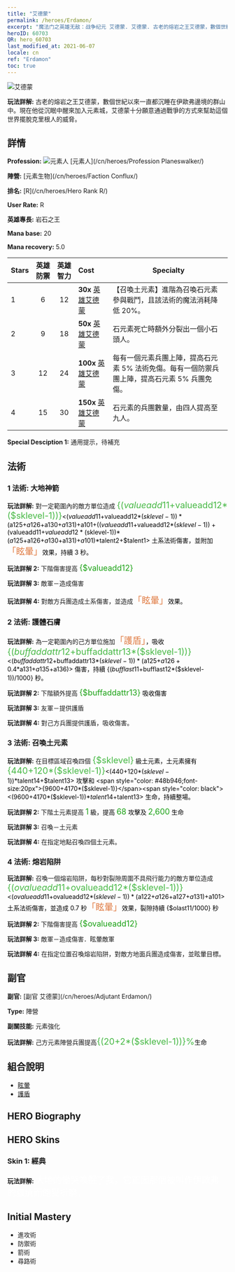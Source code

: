 ```yaml
---
title: "艾德蒙"
permalink: /heroes/Erdamon/
excerpt: "魔法门之英雄无敌：战争纪元 艾德蒙. 艾德蒙. 古老的熔岩之王艾德蒙，數個世紀以來一直都沉睡在伊歐弗邊境的群山中。現在他從沉眠中醒來加入元素城，艾德蒙十分願意通過戰爭的方式來幫助這個世界擺脫克里根人的威脅。"
heroID: 60703
QR: hero_60703
last_modified_at: 2021-06-07
locale: cn
ref: "Erdamon"
toc: true
---
```

  ![艾德蒙](/images/h/h_Erdamon.jpg)

 **玩法詳解:** 古老的熔岩之王艾德蒙，數個世紀以來一直都沉睡在伊歐弗邊境的群山中。現在他從沉眠中醒來加入元素城，艾德蒙十分願意通過戰爭的方式來幫助這個世界擺脫克里根人的威脅。
## 詳情
 **Profession:** ![元素人](/images/h/h_prof_13.png)  [元素人](/cn/heroes/Profession Planeswalker/)

 **陣營:** [元素生物](/cn/heroes/Faction Conflux/)

 **排名:** [R](/cn/heroes/Hero Rank R/)

 **User Rate:** R

 **英雄專長:** 岩石之王

 **Mana base:** 20

 **Mana recovery:** 5.0


  | Stars | 英雄防禦 | 英雄智力 | Cost |     Specialty     |
  |---------|:---------------:|:---------------:|:--|--------------------|
  |    1    | 6 | 12 | **30x** [英雄艾德蒙](/cn/Items/her_380/) | 【召喚土元素】進階為召喚石元素參與戰鬥，且該法術的魔法消耗降低 20%。 |
  |    2    | 9 | 18 | **50x** [英雄艾德蒙](/cn/Items/her_380/) | 石元素死亡時額外分裂出一個小石頭人。 |
  |    3    | 12 | 24 | **100x** [英雄艾德蒙](/cn/Items/her_380/) | 每有一個元素兵團上陣，提高石元素 5% 法術免傷。每有一個防禦兵團上陣，提高石元素 5% 兵團免傷。 |
  |    4    | 15 | 30 | **150x** [英雄艾德蒙](/cn/Items/her_380/) | 石元素的兵團數量，由四人提高至九人。 |

 **Special Desciption 1:** 通用提示，待補充

## 法術
### 1 法術: 大地神箭
 **玩法詳解:** 對一定範圍內的敵方單位造成 <span style="color: #48b946;font-size:20px">{($valueadd11+$valueadd12*($sklevel-1))}</span><span style="color: black"><($valueadd11+$valueadd12*($sklevel-1))*($a125+$a126+$a130+$a131)+$a101+(($valueadd11+$valueadd12*($sklevel-1))+($valueadd11+$valueadd12*($sklevel-1))*($a125+$a126+$a130+$a131)+$a101)*$talent2+$talent1> 土系法術傷害，並附加<span style="color: #e07c44;font-size:20px">「眩暈」</span><span style="color: black">效果，持續 3 秒。

 **玩法詳解 2:** 下階傷害提高 <span style="color: #1ca216;font-size:18px">{$valueadd12}</span><span style="color: black">

 **玩法詳解 3:** 敵軍－造成傷害

 **玩法詳解 4:** 對敵方兵團造成土系傷害，並造成<span style="color: #e07c44;font-size:20px">「眩暈」</span><span style="color: black">效果。

### 2 法術: 護體石膚
 **玩法詳解:** 為一定範圍內的己方單位施加<span style="color: #e07c44;font-size:20px">「護盾」</span><span style="color: black">，吸收 <span style="color: #48b946;font-size:20px">{($buffaddattr12+$buffaddattr13*($sklevel-1))}</span><span style="color: black"><($buffaddattr12+$buffaddattr13*($sklevel-1))*($a125+$a126+0.4*$a131+$a135+$a136)> 傷害，持續 {($bufflast11+$bufflast12*($sklevel-1))/1000} 秒。

 **玩法詳解 2:** 下階額外提高 <span style="color: #1ca216;font-size:18px">{$buffaddattr13}</span><span style="color: black"> 吸收傷害

 **玩法詳解 3:** 友軍－提供護盾

 **玩法詳解 4:** 對己方兵團提供護盾，吸收傷害。

### 3 法術: 召喚土元素
 **玩法詳解:** 在目標區域召喚四個 <span style="color: #48b946;font-size:20px">{$sklevel}</span><span style="color: black"> 級土元素，土元素擁有 <span style="color: #48b946;font-size:20px">{440+120*($sklevel-1)}</span><span style="color: black"><(440+120*($sklevel-1))*$talent14+$talent13> 攻擊和 <span style="color: #48b946;font-size:20px">{9600+4170*($sklevel-1)}</span><span style="color: black"><(9600+4170*($sklevel-1))*$talent14+$talent13> 生命，持續整場。

 **玩法詳解 2:** 下階土元素提高 <span style="color: #1ca216;font-size:18px">1</span><span style="color: black"> 級，提高 <span style="color: #1ca216;font-size:18px">68</span><span style="color: black"> 攻擊及 <span style="color: #1ca216;font-size:18px">2,600</span><span style="color: black"> 生命

 **玩法詳解 3:** 召喚－土元素

 **玩法詳解 4:** 在指定地點召喚四個土元素。

### 4 法術: 熔岩陷阱
 **玩法詳解:** 召喚一個熔岩陷阱，每秒對裂隙周圍不具飛行能力的敵方單位造成 <span style="color: #48b946;font-size:20px">{($ovalueadd11+$ovalueadd12*($sklevel-1))}</span><span style="color: black"><($ovalueadd11+$ovalueadd12*($sklevel-1))*($a122+$a126+$a127+$a131)+$a101> 土系法術傷害，並造成 0.7 秒<span style="color: #e07c44;font-size:20px">「眩暈」</span><span style="color: black">效果，裂隙持續 {$olast11/1000} 秒

 **玩法詳解 2:** 下階傷害提高 <span style="color: #1ca216;font-size:18px">{$ovalueadd12}</span><span style="color: black">

 **玩法詳解 3:** 敵軍－造成傷害．眩暈敵軍

 **玩法詳解 4:** 在指定位置召喚熔岩陷阱，對敵方地面兵團造成傷害，並眩暈目標。


## 副官

 **副官:**  [副官 艾德蒙](/cn/heroes/Adjutant Erdamon/) 

 **Type:**  陣營 

 **副關技能:**  元素強化 

 **玩法詳解:** 己方元素陣營兵團提高<span style="color: #48b946;font-size:20px">{(20+2*($sklevel-1))}%</span><span style="color: black">生命

## 組合說明

* [眩暈](/cn/combination/眩暈/) 
* [護盾](/cn/combination/護盾/) 

## HERO Biography

## HERO Skins
### Skin 1: **經典**

 **玩法詳解:** <span style="color: #ffffff;font-size:20px">大地的慟哭喚醒了我，它正因那個被叫作伊歐弗的膿瘡而飽受折磨。</span>



## Initial Mastery
   - 進攻術
   - 防禦術
   - 箭術
   - 尋路術
